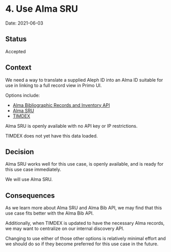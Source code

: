 # 4. Use Alma SRU

Date: 2021-06-03

## Status

Accepted

## Context

We need a way to translate a supplied Aleph ID into an Alma ID suitable for use
in linking to a full record view in Primo UI.

Options include:

- [Alma Bibliographic Records and Inventory API](https://developers.exlibrisgroup.com/alma/apis/bibs/)
- [Alma SRU](https://developers.exlibrisgroup.com/alma/integrations/sru/)
- [TIMDEX](https://timdex.mit.edu)

Alma SRU is openly available with no API key or IP restrictions.

TIMDEX does not yet have this data loaded.

## Decision

Alma SRU works well for this use case, is openly available, and is ready for
this use case immediately.

We will use Alma SRU.

## Consequences

As we learn more about Alma SRU and Alma Bib API, we may find that this use case
fits better with the Alma Bib API.

Additionally, when TIMDEX is updated to have the necessary Alma records, we may
want to centralize on our internal discovery API.

Changing to use either of those other options is relatively minimal effort and
we should do so if they become preferred for this use case in the future.
